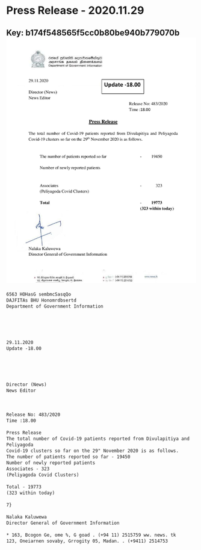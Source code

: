 # Press Release - 2020.11.29 
Key: b174f548565f5cc0b80be940b779070b 
![img](img/b174f548565f5cc0b80be940b779070b.jpg)
---
```
6563 HOHasG sembmcSasqQo
DAJFITAs BHU Honomrdbsertd
Department of Government Information

 

 

29.11.2020
Update -18.00

 

 

Director (News)
News Editor

 

Release No: 483/2020
Time :18.00

Press Release
The total number of Covid-19 patients reported from Divulapitiya and Peliyagoda
Covid-19 clusters so far on the 29" November 2020 is as follows.
The number of patients reported so far - 19450
Number of newly reported patients
Associates - 323
(Peliyagoda Covid Clusters)

Total - 19773
(323 within today)

7}

Nalaka Kaluwewa
Director General of Government Information

* 163, Bcogon Ge, ome %, G goad . (+94 11) 2515759 ww. news. tk
123, Oneiarnen sovaby, Grrogity 05, Madan. . (+9411) 2514753

```

